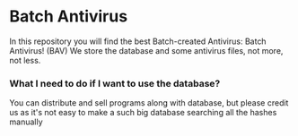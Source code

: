 # Batch Antivirus

In this repository you will find the best Batch-created Antivirus: Batch Antivirus! (BAV)
We store the database and some antivirus files, not more, not less.

### What I need to do if I want to use the database?

You can distribute and sell programs along with database, but please credit us as it's not easy to make a such big database searching all the hashes manually
